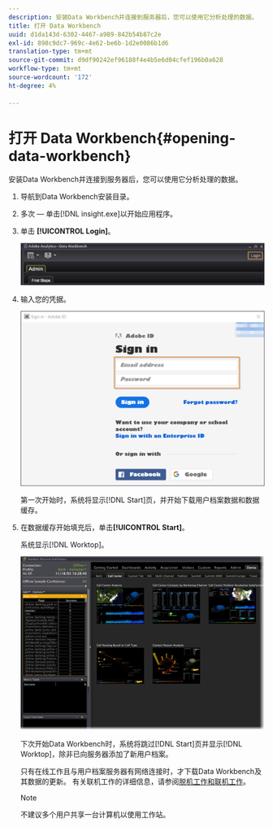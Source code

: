 ```yaml
---
description: 安装Data Workbench并连接到服务器后，您可以使用它分析处理的数据。
title: 打开 Data Workbench
uuid: d1da143d-6302-4467-a989-842b54b87c2e
exl-id: 898c9dc7-969c-4e62-be6b-1d2e0086b1d6
translation-type: tm+mt
source-git-commit: d9df90242ef96188f4e4b5e6d04cfef196b0a628
workflow-type: tm+mt
source-wordcount: '172'
ht-degree: 4%

---
```


# 打开 Data Workbench{#opening-data-workbench}

安装Data Workbench并连接到服务器后，您可以使用它分析处理的数据。

1. 导航到Data Workbench安装目录。
1. 多次 — 单击[!DNL insight.exe]以开始应用程序。
1. 单击 **[!UICONTROL Login]**。

   ![](assets/dwb_login.png)

1. 输入您的凭据。

   ![](assets/dwb_signin.png)

   第一次开始时，系统将显示[!DNL Start]页，并开始下载用户档案数据和数据缓存。

1. 在数据缓存开始填充后，单击&#x200B;**[!UICONTROL Start]**。

   系统显示[!DNL Worktop]。

   ![](assets/wtp_open.png)

   下次开始Data Workbench时，系统将跳过[!DNL Start]页并显示[!DNL Worktop]，除非已向服务器添加了新用户档案。

   只有在线工作且与用户档案服务器有网络连接时，才下载Data Workbench及其数据的更新。 有关联机工作的详细信息，请参阅[脱机工作和联机工作](../../home/c-get-started/c-off-on.md#concept-cef8758ede044b18b3558376c5eb9f54)。

   >[!NOTE]
   >
   >不建议多个用户共享一台计算机以使用工作站。
